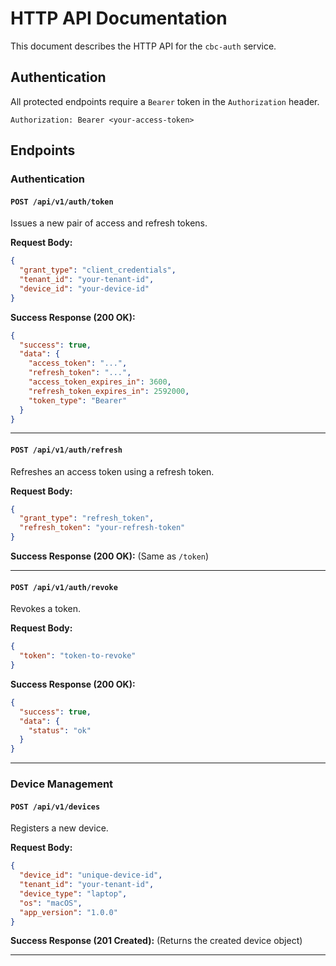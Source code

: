 # HTTP API Documentation

This document describes the HTTP API for the `cbc-auth` service.

## Authentication

All protected endpoints require a `Bearer` token in the `Authorization` header.

```
Authorization: Bearer <your-access-token>
```

## Endpoints

### Authentication

#### `POST /api/v1/auth/token`

Issues a new pair of access and refresh tokens.

**Request Body:**

```json
{
  "grant_type": "client_credentials",
  "tenant_id": "your-tenant-id",
  "device_id": "your-device-id"
}
```

**Success Response (200 OK):**

```json
{
  "success": true,
  "data": {
    "access_token": "...",
    "refresh_token": "...",
    "access_token_expires_in": 3600,
    "refresh_token_expires_in": 2592000,
    "token_type": "Bearer"
  }
}
```

---

#### `POST /api/v1/auth/refresh`

Refreshes an access token using a refresh token.

**Request Body:**

```json
{
  "grant_type": "refresh_token",
  "refresh_token": "your-refresh-token"
}
```

**Success Response (200 OK):** (Same as `/token`)

---

#### `POST /api/v1/auth/revoke`

Revokes a token.

**Request Body:**

```json
{
  "token": "token-to-revoke"
}
```

**Success Response (200 OK):**

```json
{
  "success": true,
  "data": {
    "status": "ok"
  }
}
```

---

### Device Management

#### `POST /api/v1/devices`

Registers a new device.

**Request Body:**

```json
{
  "device_id": "unique-device-id",
  "tenant_id": "your-tenant-id",
  "device_type": "laptop",
  "os": "macOS",
  "app_version": "1.0.0"
}
```

**Success Response (201 Created):** (Returns the created device object)

---

<!--Personal.AI order the ending-->